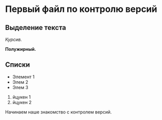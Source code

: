 # Первый файл по контролю версий

## Выделение текста

*Курсив.*

**Полужирный.**

## Списки

* Элемент 1
* Элем 2
* Элем 3

1. йцукен 1
2. йцукен 2

Начинаем наше знакомство с контролем версий.
